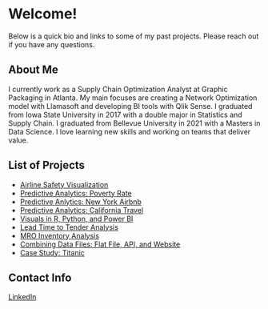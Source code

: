 # Welcome!

Below is a quick bio and links to some of my past projects. Please reach out if you have any questions.

## About Me
I currently work as a Supply Chain Optimization Analyst at Graphic Packaging in Atlanta. My main focuses are creating a Network Optimization model with Llamasoft and developing BI tools with Qlik Sense. I graduated from Iowa State University in 2017 with a double major in Statistics and Supply Chain. I graduated from Bellevue University in 2021 with a Masters in Data Science. I love learning new skills and working on teams that deliver value. 

## List of Projects
- [Airline Safety Visualization](https://nestingen.github.io/Airline-Safety-Visualization-Project/)
- [Predictive Analytics: Poverty Rate](https://nestingen.github.io/Predictive-Analytics-Poverty-Rate/)
- [Predictive Anlytics: New York Airbnb](https://nestingen.github.io/Predictive-Analytics-New-York-Airbnb/)
- [Predictive Analytics: California Travel](https://nestingen.github.io/Predictive-Analytics-California-Travel/)
- [Visuals in R, Python, and Power BI](https://nestingen.github.io/Visuals-in-R-Python-and-PowerBI/)
- [Lead Time to Tender Analysis](https://nestingen.github.io/DSC-680-Lead-Time-to-Tender/)
- [MRO Inventory Analysis](https://nestingen.github.io/DSC-680-MRO-Inventory/)
- [Combining Data Files: Flat File, API, and Website](https://nestingen.github.io/Combining-Data-Flat-File-API-and-Website/)
- [Case Study: Titanic](https://nestingen.github.io/Case-Study-Titanic/)

## Contact Info
[LinkedIn](https://www.linkedin.com/in/amy-nestingen-9501b7117/)
